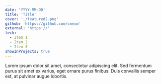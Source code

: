 ```yaml
---
date: 'YYYY-MM-DD'
title: 'Title'
cover: './featured2.png'
github: 'https://github.com/cneum'
external: 'https://'
tech:
  - Item 1
  - Item 2
  - Item 3
showInProjects: true
---
```


Lorem ipsum dolor sit amet, consectetur adipiscing elit. Sed fermentum purus sit amet ex varius, eget ornare purus finibus. Duis convallis semper est, at pulvinar augue lobortis.
